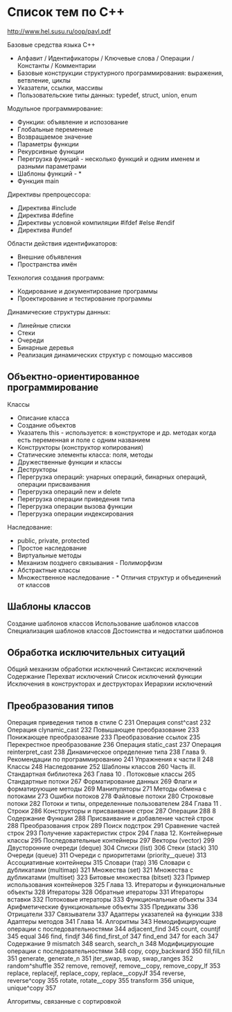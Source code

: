 Список тем по C++
=================

http://www.hel.susu.ru/oop/pavl.pdf

Базовые средства языка C++
* Алфавит / Идентификаторы / Ключевые слова / Операции / Константы / Комментарии 
* Базовые конструкции структурного программирования: выражения, ветвление, циклы
* Указатели, ссылки, массивы
* Пользовательские типы данных: typedef, struct, union, enum

Модульное программирование:
* Функции: объявление и испозование 
* Глобальные переменные 
* Возвращаемое значение
* Параметры функции
* Рекурсивные функции
* Перегрузка функций - несколько функций и одним именем и разными параметрами  
* Шаблоны функций - *
* Функция main

Директивы препроцессора:
* Директива #include
* Директива #define
* Директивы условной компиляции #ifdef #else #endif
* Директива #undef

Области действия идентификаторов:
* Внешние объявления
* Пространства имён

Технология создания программ:
* Кодирование и документирование программы
* Проектирование и тестирование программы

Динамические структуры данных:
* Линейные списки
* Стеки
* Очереди
* Бинарные деревья
* Реализация динамических структур с помощью массивов

Объектно-ориентированное программирование
-----------------------------------------
Классы
* Описание класса 
* Создание объектов
* Указатель this - используется: в конструкторе и др. методах когда есть переменная и поле с одним названием
* Конструкторы (конструктор копирования)
* Статические элементы класса: поля, методы
* Дружественные функции и классы
* Деструкторы 
* Перегрузка операций: унарных операций, бинарных операций, операции присваивания
* Перегрузка операций new и delete
* Перегрузка операции приведения типа
* Перегрузка операции вызова функции
* Перегрузка операции индексирования

Наследование:
* public, private, protected
* Простое наследование 
* Виртуальные методы 
* Механизм позднего связывания - Полиморфизм
* Абстрактные классы  
* Множественное наследование - *
Отличия структур и объединений от классов 

Шаблоны классов 
---------------
Создание шаблонов классов 
Использование шаблонов классов 
Специализация шаблонов классов 
Достоинства и недостатки шаблонов 

Обработка исключительных ситуаций
---------------------------------
Общий механизм обработки исключений
Синтаксис исключений
Содержание
Перехват исключений
Список исключений функции
Исключения в конструкторах и деструкторах
Иерархии исключений

Преобразования типов 
--------------------
Операция приведения типов в стиле С 231
Операция const^cast 232
Операция clynamic_cast 232
Повышающее преобразование 233
Понижающее преобразование 233
Преобразование ссылок 235
Перекрестное преобразование 236
Операция static_cast 237
Операция reinterpret_cast 238
Динамическое определение типа 238
Глава 9. Рекомендации по программированию 241
Упражнения к части II 248
Классы 248
Наследование 252
Шаблоны классов 260
Часть ill. Стандартная библиотека 263
Глава 10 . Потоковые классы 265
Стандартные потоки 267
Форматирование данных 269
Флаги и форматирующие методы 269
Манипуляторы 271
Методы обмена с потоками 273
Ошибки потоков 278
Файловые потоки 280
Строковые потоки 282
Потоки и типы, определенные пользователем 284
Глава 11 . Строки 286
Конструкторы и присваивание строк 287
Операции 288 
8 Содержание
Функции 288
Присваивание и добавление частей строк 288
Преобразования строк 289
Поиск подстрок 291
Сравнение частей строк 293
Получение характеристик строк 294
Глава 12. Контейнерные классы 295
Последовательные контейнеры 297
Векторы (vector) 299
Двусторонние очереди (deque) 304
Списки (list) 306
Стеки (stack) 310
Очереди (queue) 311
Очереди с приоритетами (priority__queue) 313
Ассоциативные контейнеры 315
Словари (тар) 316
Словари с дубликатами (multimap) 321
Множества (set) 321
Множества с дубликатами (multiset) 323
Битовые множества (bitset) 323
Пример использования контейнеров 325
Глава 13. Итераторы и функциональные объекты 328
Итераторы 328
Обратные итераторы 331
Итераторы вставки 332
Потоковые итераторы 333
Функциональные объекты 334
Арифметические функциональные объекты 335
Предикаты 336
Отрицатели 337
Связыватели 337
Адаптеры указателей на функции 338
Адаптеры методов 341
Глава 14. Алгоритмы 343
Немодифицирующие операции с последовательностями 344
adjacent_find 345
count, countjf 345
equal 346
find, findjf 346
find_first_of 347
find_end 347
for each 347 
Содержание 9
mismatch 348
search, search_n 348
Модифицирующие операции с последовательностями 348
сору, copy_backward 350
fill,filLn 351
generate, generate_n 351
jter_swap, swap, swap_ranges 352
random^shuffle 352
remove, removejf, remove__copy, remove_copy_lf 353
replace, replacejf, replace_copy, replace__copyJf 354
reverse, reverse^copy 355
rotate, rotate__copy 355
transform 356
unique, unique^copy 357

Алгоритмы, связанные с сортировкой
